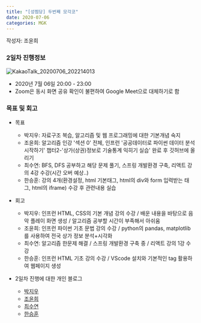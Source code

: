 ```yaml
---
title: "[성찜당] 두번째 모각코"
date: 2020-07-06
categories: MGK
--- 
```


작성자: 조윤희

### 2일차 진행정보  
![KakaoTalk_20200706_202214013](https://user-images.githubusercontent.com/26339800/86588609-fc90cf80-bfc6-11ea-839e-0d5aa4fb4c59.png)

+ 2020년 7월 06일 20:00 - 23:00  
+ Zoom은 동시 화면 공유 확인이 불편하여 Google Meet으로 대체하기로 함  


### 목표 및 회고  
+ 목표  
  - 박지우: 자료구조 복습, 알고리즘 및 웹 프로그래밍에 대한 기본개념 숙지  
  - 조윤희: 알고리즘 인강 '섹션 0' 전체, 인프런 '공공데이터로 파이썬 데이터 분석 시작하기' 챕터2-'상가(상권)정보로 기술통계 익히기 실습' 완료 후 깃허브에 올리기  
  - 최수연: BFS, DFS 공부하고 해당 문제 풀기, 스프링 개발환경 구축, 리액트 강의 4강 수강(시간 오버 예상..)  
  - 한승훈: 강의 4개(환경설정, html 기본태그, html의 div와 form 입력받는 태그, html의 iframe) 수강 후 관련내용 실습  
  
+ 회고  
  - 박지우: 인프런 HTML, CSS의 기본 개념 강의 수강 / 배운 내용을 바탕으로 음악 플레이 화면 생성 / 알고리즘 공부할 시간이 부족해서 아쉬움  
  - 조윤희: 인프런 파이썬 기초 문법 강의 수강 / python의 pandas, matplotlib 를 사용하여 전국 상가 정보 분석+시각화  
  - 최수연: 알고리즘 한문제 해결 / 스프링 개발환경 구축 중 / 리액트 강의 1강 수강  
  - 한승훈:  인프런 HTML 기초 강의 수강 / VScode 설치와 기본적인 tag 활용하여 웹페이지 생성  
 
+ 2일차 진행에 대한 개인 블로그  
  - [박지우](https://jwpark6.github.io/day1/)  
  - [조윤희](https://uni2237.github.io/mgc/MGC01/)  
  - [최수연](https://suyeonchoi.github.io/mgk/second-mgk-post/)  
  - [한승훈](https://gooriiie.github.io/%EB%AA%A8%EA%B0%81%EC%BD%94-%EB%AA%A9%ED%91%9C%EC%99%80-%ED%9A%8C%EA%B3%A0/)  
  
